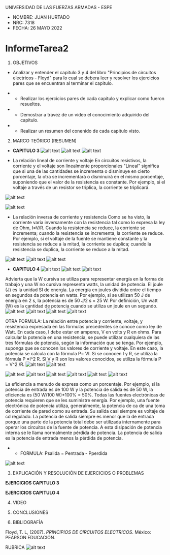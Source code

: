 UNIVERSIDAD DE LAS FUERZAS ARMADAS - ESPE

- NOMBRE: JUAN HURTADO
- NRC: 7318
- FECHA: 26 MAYO 2022

# InformeTarea2

1. OBJETIVOS

- Analizar y entender el capitulo 3 y 4 del libro "Principios de circuitos electricos - Floyd" para lo cual se debera leer y resolver los ejercicios pares que se encuentran al terminar el capitulo.

- - Realizar los ejercicios pares de cada capitulo y explicar como fueron resueltos.
- - Demostrar a travez de un video el conocimiento adquirido del capitulo.
- - Realizar un resumen del conenido de cada capitulo visto.

2. MARCO TEÓRICO (RESUMEN)

- **CAPITULO 3**
![alt text](https://github.com/jlhurtado4/TAREA-2/blob/main/IMAGENES%20CAP%203%20Y%204/1.jpg)
![alt text](https://github.com/jlhurtado4/TAREA-2/blob/main/IMAGENES%20CAP%203%20Y%204/2.jpg)
![alt text](https://github.com/jlhurtado4/TAREA-2/blob/main/IMAGENES%20CAP%203%20Y%204/3.jpg)

- La relación lineal de corriente y voltaje 
En circuitos resistivos, la corriente y el voltaje son linealmente proporcionales "Lineal" significa que si una de las cantidades se incrementa o disminuye en cierto porcentaje, la otra se incrementará o disminuirá en el mismo porcentaje, suponiendo que el valor de la resistencia es constante. Por ejemplo, si el voltaje a través de un resistor se triplica, la corriente se triplicará.

![alt text](https://github.com/jlhurtado4/TAREA-2/blob/main/IMAGENES%20CAP%203%20Y%204/4.jpg)

![alt text](https://github.com/jlhurtado4/TAREA-2/blob/main/IMAGENES%20CAP%203%20Y%204/5.jpg)

- La relación inversa de corriente y resistencia 
Como se ha visto, la corriente varía inversamente con la resistencia tal como lo expresa la ley de Ohm, I=V/R. Cuando la resistencia se reduce, la corriente se incrementa; cuando la resistencia se incrementa, la corriente se reduce. Por ejemplo, si el voltaje de la fuente se mantiene constante y la resistencia se reduce a la mitad, la corriente se duplica; cuando la resistencia se duplica, la corriente se reduce a la mitad.

![alt text](https://github.com/jlhurtado4/TAREA-2/blob/main/IMAGENES%20CAP%203%20Y%204/6.jpg)
![alt text](https://github.com/jlhurtado4/TAREA-2/blob/main/IMAGENES%20CAP%203%20Y%204/7.jpg)
![alt text](https://github.com/jlhurtado4/TAREA-2/blob/main/IMAGENES%20CAP%203%20Y%204/8.jpg)

- **CAPITULO 4**
![alt text](https://github.com/jlhurtado4/TAREA-2/blob/main/IMAGENES%20CAP%203%20Y%204/A.jpg)
![alt text](https://github.com/jlhurtado4/TAREA-2/blob/main/IMAGENES%20CAP%203%20Y%204/B.jpg)
![alt text](https://github.com/jlhurtado4/TAREA-2/blob/main/IMAGENES%20CAP%203%20Y%204/C.jpg)

Advierta que la W cursiva se utiliza para representar energía en la forma de trabajo y una W no cursiva representa watts, la unidad de potencia. El joule (J) es la unidad SI de energía. La energía en joules dividida entre el tiempo en segundos da potencia en watts. Por ejemplo, si se utilizan 50 J de energía en 2 s, la potencia es de 50 J/2 s = 25 W. Por definición, Un watt (W) es la cantidad de potencia cuando se utiliza un joule en un segundo.
![alt text](https://github.com/jlhurtado4/TAREA-2/blob/main/IMAGENES%20CAP%203%20Y%204/D.jpg)
![alt text](https://github.com/jlhurtado4/TAREA-2/blob/main/IMAGENES%20CAP%203%20Y%204/E.jpg)
![alt text](https://github.com/jlhurtado4/TAREA-2/blob/main/IMAGENES%20CAP%203%20Y%204/F.jpg)
![alt text](https://github.com/jlhurtado4/TAREA-2/blob/main/IMAGENES%20CAP%203%20Y%204/G.jpg)

OTRA FORMULA: La relación entre potencia y corriente, voltaje, y resistencia expresada en las fórmulas precedentes se conoce como ley de Watt. En cada caso, I debe estar en amperes, V en volts y R en ohms. Para calcular la potencia en una resistencia, se puede utilizar cualquiera de las tres fórmulas de potencia, según la información que se tenga. Por ejemplo, suponga que se conocen los valores de corriente y voltaje. En este caso, la potencia se calcula con la fórmula P= VI. Si se conocen I y R, se utiliza la fórmula P =I^2 R. Si V y R son los valores conocidos, se utiliza la fórmula P = V^2 /R.
![alt text](https://github.com/jlhurtado4/TAREA-2/blob/main/IMAGENES%20CAP%203%20Y%204/H.jpg)
![alt text](https://github.com/jlhurtado4/TAREA-2/blob/main/IMAGENES%20CAP%203%20Y%204/I.jpg)

![alt text](https://github.com/jlhurtado4/TAREA-2/blob/main/IMAGENES%20CAP%203%20Y%204/J.jpg)
![alt text](https://github.com/jlhurtado4/TAREA-2/blob/main/IMAGENES%20CAP%203%20Y%204/K.jpg)
![alt text](https://github.com/jlhurtado4/TAREA-2/blob/main/IMAGENES%20CAP%203%20Y%204/M.jpg)
![alt text](https://github.com/jlhurtado4/TAREA-2/blob/main/IMAGENES%20CAP%203%20Y%204/N.jpg)
![alt text](https://github.com/jlhurtado4/TAREA-2/blob/main/IMAGENES%20CAP%203%20Y%204/O.jpg)
![alt text](https://github.com/jlhurtado4/TAREA-2/blob/main/IMAGENES%20CAP%203%20Y%204/P.jpg)

La eficiencia a menudo de expresa como un porcentaje. Por ejemplo, si la potencia de entrada es de 100 W y la potencia de salida es de 50 W, la eficiencia es (50 W/100 W)*100% = 50%. Todas las fuentes electrónicas de potencia requieren que se les suministre energía. Por ejemplo, una fuente electrónica de potencia utiliza, generalmente, la potencia de ca de una toma de corriente de pared como su entrada. Su salida casi siempre es voltaje de cd regulado. La potencia de salida siempre es menor que la de entrada porque una parte de la potencia total debe ser utilizada internamente para operar los circuitos de la fuente de potencia. A esta disipación de potencia interna se le llama normalmente pérdida de potencia. La potencia de salida es la potencia de entrada menos la pérdida de potencia.

- - FORMULA: Psalida = Pentrada - Pperdida

![alt text](https://github.com/jlhurtado4/TAREA-2/blob/main/IMAGENES%20CAP%203%20Y%204/Q.jpg)

3. EXPLICACIÓN Y RESOLUCIÓN DE EJERCICIOS O PROBLEMAS

**EJERCICIOS CAPITULO 3**



**EJERCICIOS CAPITULO 4**


4. VIDEO



5. CONCLUSIONES



6. BIBLIOGRAFÍA

Floyd, T. L, (2007). _PRINCIPIOS DE CIRCUITOS ELECTRICOS_. México: PEARSON EDUCACIÓN.

RUBRICA
![alt text](https://github.com/jlhurtado4/TAREA-2/blob/main/IMAGENES%20CAP%203%20Y%204/RubicasTarea.png)

